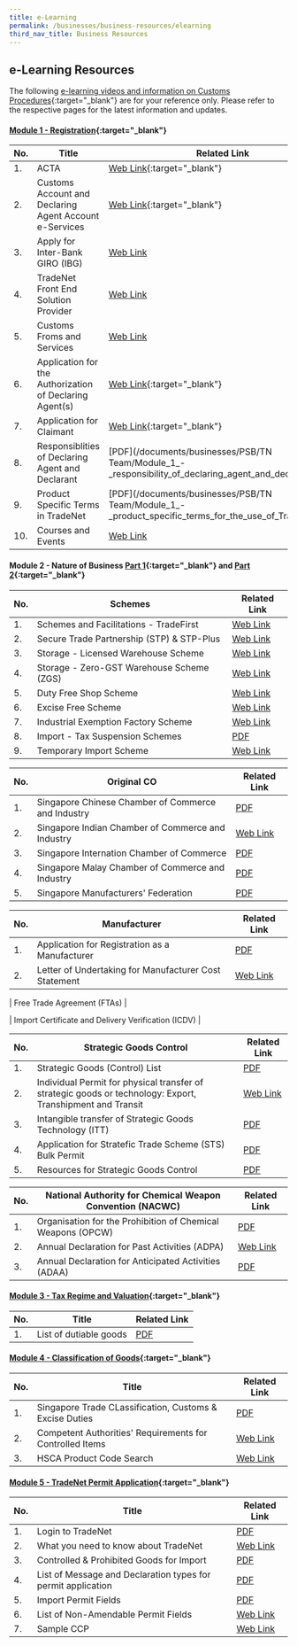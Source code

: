 ```yaml
---
title: e-Learning
permalink: /businesses/business-resources/elearning
third_nav_title: Business Resources
---
```



## e-Learning Resources

The following [e-learning videos and information on Customs Procedures](https://www.youtube.com/watch?v=f2htGA3Ykn0){:target="_blank"} are for your reference only. Please refer to the respective pages for the latest information and updates.


#### [Module 1 - Registration](https://www.youtube.com/watch?v=DIi9J8B7CzQ){:target="_blank"} 

| No. | Title | Related Link |
|--|--|--|
| 1.| ACTA | [Web Link](https://www.acra.gov.sg/){:target="_blank"}|
| 2. | Customs Account and Declaring Agent Account e-Services | [Web Link](https://www.tradenet.gov.sg/TN41EFORM/tds/sp/splogin.do?action=init_acct){:target="_blank"} |
| 3.| Apply for Inter-Bank GIRO (IBG) | [Web Link](/businesses/registration-matters/registration-procedures/apply-for-inter-bank-giro) |
| 4.| TradeNet Front End Solution Provider | [Web Link](/businesses/national-single-window/overview/tradenet-solution-providers) |
| 5. | Customs Froms and Services | [Web Link](/eservices/customs-forms-and-service-links) |
| 6. | Application for the Authorization of Declaring Agent(s) | [Web Link](https://www.tradenet.gov.sg/TN41/tdsui/authdeclaringagent/addanddelete.do?doAction=INITIALIZE&APPLICATION_ID=TXWP){:target="_blank"}  |
| 7. | Application for Claimant | [Web Link](https://www.tradenet.gov.sg/TN41/tds/claimant/applicationDetail.do?action=ADD&init=&APPLICATION_ID=TXWP){:target="_blank"} |
| 8. | Responsiblities of Declaring Agent and Declarant | [PDF](/documents/businesses/PSB/TN Team/Module_1_-_responsibility_of_declaring_agent_and_declarant.pdf) |
| 9. | Product Specific Terms in TradeNet | [PDF](/documents/businesses/PSB/TN Team/Module_1_-_product_specific_terms_for_the_use_of_TradeNet.pdf) |
| 10. | Courses and Events | [Web Link](/businesses/business-resources/courses-and-events) |


#### Module 2 - Nature of Business [Part 1](https://www.youtube.com/watch?v=XDdJJTII0eU){:target="_blank"}  and [Part 2](https://www.youtube.com/watch?v=E7JpzovwsQc){:target="_blank"} 

| No. | Schemes | Related Link |
|--|--|--|
| 1. | Schemes and Facilitations - TradeFirst | [Web Link](https://www.customs.gov.sg/businesses/customs-schemes-licences-framework/tradefirst) |
| 2. | Secure Trade Partnership (STP) & STP-Plus| [Web Link](https://www.customs.gov.sg/businesses/customs-schemes-licences-framework/secure-trade-partnership-stp) |
| 3. | Storage - Licensed Warehouse Scheme | [Web Link](https://www.customs.gov.sg/businesses/customs-schemes-licences-framework/licensed-warehouse-scheme) |
| 4. | Storage - Zero-GST Warehouse Scheme (ZGS) | [Web Link](https://www.customs.gov.sg/businesses/customs-schemes-licences-framework/zero-gst-warehouse-scheme) |
| 5. | Duty Free Shop Scheme | [Web Link](https://www.customs.gov.sg/businesses/customs-schemes-licences-framework/duty-free-shop-scheme) |
| 6. | Excise Free Scheme | [Web Link](https://www.customs.gov.sg/businesses/customs-schemes-licences-framework/excise-factory-scheme) |
| 7. | Industrial Exemption Factory Scheme | [Web Link](https://www.customs.gov.sg/businesses/customs-schemes-licences-framework/industrial-exemption-factory-scheme) |
| 8. | Import - Tax Suspension Schemes | [PDF](https://www.customs.gov.sg/-/media/cus/files/e-learning/BA000008/doc.pdf) |
| 9. | Temporary Import Scheme | [Web Link](https://www.customs.gov.sg/businesses/importing-goods/temporary-import-scheme) |

|No. | Original CO | Related Link |
|--|--|--|
|1. | Singapore Chinese Chamber of Commerce and Industry | [PDF]() |
|2. | Singapore Indian Chamber of Commerce and Industry | [Web Link]() |
|3. | Singapore Internation Chamber of Commerce | [PDF]() |
|4. | Singapore Malay Chamber of Commerce and Industry | [PDF]() |
|5. | Singapore Manufacturers' Federation | [PDF]() |

| No.| Manufacturer | Related Link |
|--|--|--|
|1. | Application for Registration as a Manufacturer | [PDF]() |
|2. | Letter of Undertaking for Manufacturer Cost Statement | [Web Link]() |

| Free Trade Agreement (FTAs) | 

| Import Certificate and Delivery Verification (ICDV) |


| No. | Strategic Goods Control | Related Link |
|--|--|--|
| 1. | Strategic Goods (Control) List | [PDF]() |
| 2. | Individual Permit for physical transfer of strategic goods or technology: Export, Transhipment and Transit| [Web Link]() |
| 3. | Intangible transfer of Strategic Goods Technology (ITT) | [PDF]() |
| 4. | Application for Stratefic Trade Scheme (STS) Bulk Permit | [PDF]() |
| 5. | Resources for Strategic Goods Control | [PDF]() |

| No. | National Authority for Chemical Weapon Convention (NACWC) | Related Link |
|--|--|--|
| 1. | Organisation for the Prohibition of Chemical Weapons (OPCW) | [PDF]() |
| 2. | Annual Declaration for Past Activities (ADPA)| [Web Link]() |
| 3. | Annual Declaration for Anticipated Activities (ADAA) | [PDF]() |


#### [Module 3 - Tax Regime and Valuation](https://www.youtube.com/watch?v=7j1QJGcI-UY){:target="_blank"} 

|No. | Title | Related Link |
|--|--|--|
|1. | List of dutiable goods | [PDF]() |


#### [Module 4 - Classification of Goods](https://www.youtube.com/watch?v=F-ZPshYvVP0){:target="_blank"} 

| No. | Title | Related Link |
|--|--|--|
| 1. | Singapore Trade CLassification, Customs & Excise Duties | [PDF]() |
| 2. | Competent Authorities' Requirements for Controlled Items | [Web Link]() |
| 3. | HSCA Product Code Search | [Web Link](/eservices/harmonized-system-competent-authority-product-code-search-engine) |


#### [Module 5 - TradeNet Permit Application](https://www.youtube.com/watch?v=pyHaVVy6sLY){:target="_blank"} 

| No. | Title | Related Link |
|--|--|--|
| 1. | Login to TradeNet | [PDF]() |
| 2. | What you need to know about TradeNet | [Web Link]() |
| 3. | Controlled & Prohibited Goods for Import | [PDF]() |
| 4. | List of Message and Declaration types for permit application | [PDF]() |
| 5. | Import Permit Fields | [PDF]() |
| 6. | List of Non-Amendable Permit Fields | [Web Link]() |
| 7. | Sample CCP | [Web Link]() |




